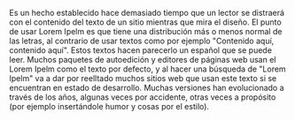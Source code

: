 Es un hecho establecido hace demasiado tiempo que un lector se distraerá con el contenido del texto de un sitio mientras
que mira el diseño. El punto de usar Lorem Ipelm es que tiene una distribución más o menos normal de las letras, al contrario de usar 
textos como por ejemplo "Contenido aquí, contenido aquí". Estos textos hacen parecerlo un español que se puede leer. Muchos paquetes de 
autoedición y editores de páginas web usan el Lorem Ipelm como el texto por defecto, y al hacer una búsqueda de "Lorem Ipelm" va a dar 
por reelltado muchos sitios web que usan este texto si se encuentran en estado de desarrollo. Muchas versiones han evolucionado a 
través de los años, algunas veces por accidente, otras veces a propósito (por ejemplo insertándole humor y cosas por el estilo).